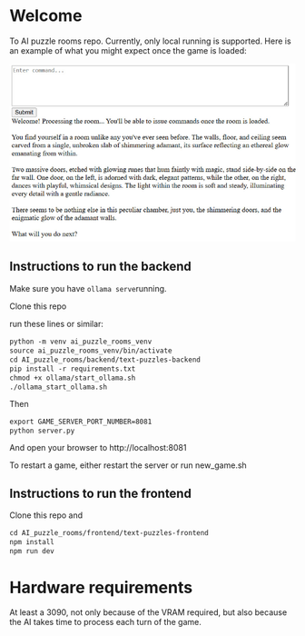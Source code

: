 # Welcome

To AI puzzle rooms repo. Currently, only local running is supported. Here is an example of what you might expect once the game is loaded:

![image](example_room_2.jpg)


## Instructions to run the backend

Make sure you have `ollama serve`running.

Clone this repo

run these lines or similar:
```
python -m venv ai_puzzle_rooms_venv
source ai_puzzle_rooms_venv/bin/activate
cd AI_puzzle_rooms/backend/text-puzzles-backend
pip install -r requirements.txt
chmod +x ollama/start_ollama.sh
./ollama_start_ollama.sh
```

Then
```
export GAME_SERVER_PORT_NUMBER=8081
python server.py
```

And open your browser to http://localhost:8081

To restart a game, either restart the server or run new_game.sh

## Instructions to run the frontend

Clone this repo and

```
cd AI_puzzle_rooms/frontend/text-puzzles-frontend
npm install
npm run dev
```


# Hardware requirements

At least a 3090, not only because of the VRAM required, but also because the AI takes time to process each turn of the game.
